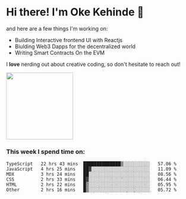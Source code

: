# Hi there! I'm Oke Kehinde :cowboy_hat_face:

and here are a few things I'm working on:

- Building Interactive frontend UI with Reactjs
- Biulding Web3 Dapps for the decentralized world
- Writing Smart Contracts On the EVM

I **love** nerding out about creative coding, so don't hesitate to reach out!


<img height="180em" src="https://github-readme-stats.vercel.app/api?username=okeken&show_icons=true&hide_border=true&&count_private=true&include_all_commits=true" />

### This week I spend time on:

<!--START_SECTION:waka-->

```text
TypeScript   22 hrs 43 mins  ██████████████▒░░░░░░░░░░   57.06 %
JavaScript   4 hrs 25 mins   ██▓░░░░░░░░░░░░░░░░░░░░░░   11.09 %
MDX          3 hrs 24 mins   ██░░░░░░░░░░░░░░░░░░░░░░░   08.56 %
CSS          2 hrs 33 mins   █▓░░░░░░░░░░░░░░░░░░░░░░░   06.44 %
HTML         2 hrs 22 mins   █▒░░░░░░░░░░░░░░░░░░░░░░░   05.95 %
Other        2 hrs 16 mins   █▒░░░░░░░░░░░░░░░░░░░░░░░   05.72 %
```

<!--END_SECTION:waka-->
